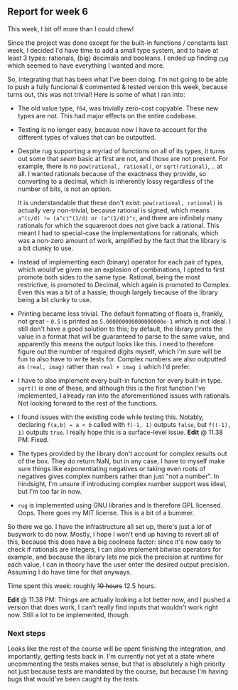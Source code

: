 ## Report for week 6

This week, I bit off more than I could chew!

Since the project was done except for the built-in functions / constants last week, I decided I'd have time to add a small type system, and to have at 
least 3 types: rationals, (big) decimals and booleans. I ended up finding [`rug`](https://docs.rs/rug/latest/rug/) which seemed to have everything 
I wanted and more.

So, integrating that has been what I've been doing. I'm not going to be able to push a fully funcional & commented & tested version this week, because turns out,
this was not trivial! Here is some of what I ran into:
* The old value type, `f64`, was trivially zero-cost copyable. These new types are not. This had major effects on the entire codebase.
* Testing is no longer easy, because now I have to account for the different types of values that can be outputted.
* Despite rug supporting a myriad of functions on all of its types, it turns out some that *seem* basic at first are not, and those are not present.
  For example, there is no `pow(rational, rational)`, or `sqrt(rational)`, .. at all. I wanted rationals because of the exactness they provide, so
  converting to a decimal, which is inherently lossy regardless of the number of bits, is not an option.

  It is understandable that these don't exist: `pow(rational, rational)` is actually very non-trivial, because rational is signed, which means 
  `a^(c/d) != (a^c)^(1/d) or (a^(1/d))^c`, and there are infinitely many rationals for which the squareroot does not give back a rational. This meant 
  I had to special-case the implementations for rationals, which was a non-zero amount of work, amplified by the fact that the library is a bit clunky 
  to use.
* Instead of implementing each (binary) operator for each pair of types, which would've given me an explosion of combinations, I opted to first promote
  both sides to the same type. Rational, being the most restrictive, is promoted to Decimal, which again is promoted to Complex. Even this was a bit of a 
  hassle, though largely because of the library being a bit clunky to use.
* Printing became less trivial. The default formatting of floats is, frankly, not great - `0.5` is printed as `5.000000000000000000e-1` which is not ideal.
  I still don't have a good solution to this; by default, the library prints the value in a format that will be guaranteed to parse to the same value,
  and apparently this means the output looks like this. I need to therefore figure out the number of required digits myself, which I'm sure will be fun
  to also have to write tests for. Complex numbers are also outputted as `(real, imag)` rather than `real + imag i` which I'd prefer.
* I have to also implement every built-in function for every built-in type. `sqrt()` is one of these, and although this is the first function I've implemented,
  I already ran into the aforementioned issues with rationals. Not looking forward to the rest of the functions.
* I found issues with the existing code while testing this. Notably, declaring `f(a,b) = a < b` called with `f(-1, 1)` outputs `false`, but `f((-1), 1)` outputs `true`. 
  I really hope this is a surface-level issue. **Edit** @ 11.38 PM: Fixed.
* The types provided by the library don't account for complex results out of the box. They do return NaN, but in any case, I have to myself make sure things like
  exponentiating negatives or taking even roots of negatives gives complex numbers rather than just "not a number". In hindsight, I'm unsure if introducing
  complex number support was ideal, but I'm too far in now.
* `rug` is implemented using GNU libraries and is therefore GPL licensed. Oops. There goes my MIT license. This is a bit of a bummer.

So there we go. I have the infrastructure all set up, there's just a _lot_ of busywork to do now. 
Mostly, I hope I won't end up having to revert all of this, because this does have a big coolness factor: since it's now easy to check if rationals
are integers, I can also implement bitwise operators for example, and because the library lets me pick the precision at runtime for each value,
I can in theory have the user enter the desired output precision. Assuming I do have time for that anyways.

Time spent this week: roughly ~~10 hours~~ 12.5 hours.

**Edit** @ 11.38 PM: Things are actually looking a lot better now, and I pushed a version that does work, I can't really find inputs that wouldn't 
work right now. Still a lot to be implemented, though.

### Next steps

Looks like the rest of the course will be spent finishing the integration, and importantly, getting tests back in. I'm currently not yet at a state
where uncommenting the tests makes sense, but that is absolutely a high priority not just because tests are mandated by the course, but because I'm 
having bugs that would've been caught by the tests.

